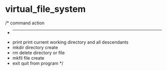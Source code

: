 # virtual_file_system

/* command	action
 * -------	------
 *  print	print current working directory and all descendants
 *  mkdir	directory create
 *  rm		delete directory or file
 *  mkfil	file create
 *  exit  quit from program
 */

